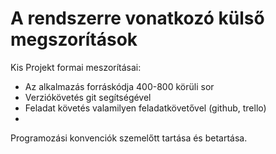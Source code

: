 # A rendszerre vonatkozó külső megszorítások

Kis Projekt formai meszorításai:
- Az alkalmazás forráskódja 400-800 körüli sor
- Verziókövetés git segítségével
- Feladat követés valamilyen feladatkövetővel (github, trello)
- 

Programozási konvenciók szemelőtt tartása és betartása.
